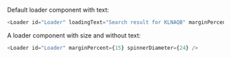 Default loader component with text:

```js
<Loader id="Loader" loadingText="Search result for KLNAQB" marginPercent={15} />
```

A loader component with size and without text:

```js
<Loader id="Loader" marginPercent={15} spinnerDiameter={24} />
```
